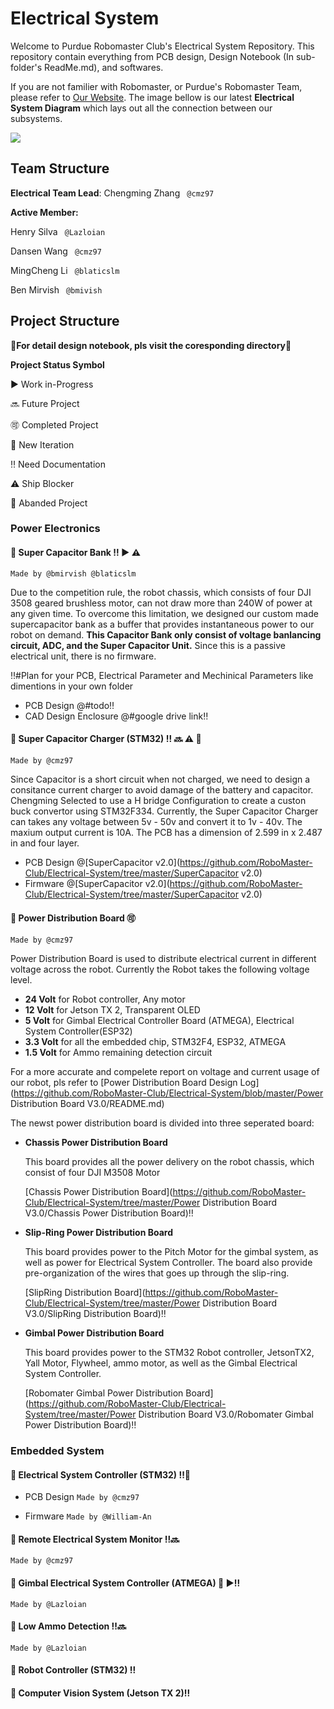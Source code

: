 # Electrical System
Welcome to Purdue Robomaster Club's Electrical System Repository. This repository contain everything from PCB design, Design Notebook (In sub-folder's ReadMe.md), and softwares. 

If you are not familier with Robomaster, or Purdue's Robomaster Team, please refer to [Our Website](https://www.PurdueRM.com "Purdue Robomaster"). The image bellow is our latest **Electrical System Diagram** which lays out all the connection between our subsystems.

<img src = "https://github.com/RoboMaster-Club/Power-System/raw/master/Electrical Diagram.png"> 

## Team Structure

**Electrical Team Lead**: Chengming Zhang ` @cmz97` 

**Active Member:**

Henry Silva ` @Lazloian` 

Dansen Wang ` @cmz97` 

MingCheng Li ` @blaticslm` 

Ben Mirvish ` @bmivish` 



## Project Structure

📣**For detail design notebook, pls visit the coresponding directory**📣



**Project Status Symbol**

▶️ Work in-Progress

🔜 Future Project

🉑 Completed Project

🔂 New Iteration

‼️ Need Documentation

⚠️ Ship Blocker

🚮 Abanded Project



### Power Electronics

#### 📌 Super Capacitor Bank ‼️ ▶️ ⚠️

 `Made by @bmirvish @blaticslm`

Due to the competition rule, the robot chassis, which consists of four DJI 3508 geared brushless motor, can not draw more than 240W of power at any given time. To overcome this limitation, we designed our custom made supercapacitor bank as a buffer that provides instantaneous power to our robot on demand. **This Capacitor Bank only consist of voltage banlancing circuit, ADC, and the Super Capacitor Unit.** Since this is a passive electrical unit, there is no firmware.

‼️#Plan for your PCB, Electrical Parameter and Mechinical Parameters like dimentions in your own folder

* PCB Design  @#todo‼️
* CAD Design Enclosure @#google drive link‼️



#### 📌 Super Capacitor Charger (STM32) ‼️ 🔜 ⚠️ 🔂

`Made by @cmz97`

Since Capacitor is a short circuit when not charged, we need to design a consitance current charger to avoid damage of the battery and capacitor. Chengming Selected to use a H bridge Configuration to create a custon buck convertor using STM32F334. Currently, the Super Capacitor Charger can takes any voltage between 5v - 50v and convert it to 1v - 40v. The maxium output current is 10A. The PCB has a dimension of 2.599 in x 2.487 in and four layer. 

* PCB Design @[SuperCapacitor v2.0](https://github.com/RoboMaster-Club/Electrical-System/tree/master/SuperCapacitor v2.0)
* Firmware @[SuperCapacitor v2.0](https://github.com/RoboMaster-Club/Electrical-System/tree/master/SuperCapacitor v2.0)



#### 📌 Power Distribution Board 🉑

`Made by @cmz97`

Power Distribution Board is used to distribute electrical current in different voltage across the robot. Currently the Robot takes the following voltage level. 

* **24 Volt** for Robot controller, Any motor
* **12 Volt** for Jetson TX 2, Transparent OLED
* **5 Volt** for Gimbal Electrical Controller Board (ATMEGA), Electrical System Controller(ESP32)
* **3.3 Volt** for all the embedded chip, STM32F4, ESP32, ATMEGA
* **1.5 Volt** for Ammo remaining detection circuit

For a more accurate and compelete report on voltage and current usage of our robot, pls refer to [Power Distribution Board Design Log](https://github.com/RoboMaster-Club/Electrical-System/blob/master/Power Distribution Board  V3.0/README.md)

The newst power distribution board is divided into three seperated board:

* **Chassis Power Distribution Board**

  This board provides all the power delivery on the robot chassis, which consist of four DJI M3508 Motor

  [Chassis Power Distribution Board](https://github.com/RoboMaster-Club/Electrical-System/tree/master/Power Distribution Board  V3.0/Chassis Power Distribution Board)‼️

* **Slip-Ring Power Distribution Board**

  This board provides power to the Pitch Motor for the gimbal system, as well as power for Electrical System Controller. The board also provide pre-organization of the wires that goes up through the slip-ring.

  [SlipRing Distribution Board](https://github.com/RoboMaster-Club/Electrical-System/tree/master/Power Distribution Board  V3.0/SlipRing Distribution Board)‼️

* **Gimbal Power Distribution Board**

  This board provides power to the STM32 Robot controller, JetsonTX2, Yall Motor, Flywheel, ammo motor, as well as the Gimbal Electrical System Controller.

  [Robomater Gimbal Power Distribution Board](https://github.com/RoboMaster-Club/Electrical-System/tree/master/Power Distribution Board  V3.0/Robomater Gimbal Power Distribution Board)‼️



### Embedded System

#### 📌 Electrical System Controller (STM32) ‼️🔂

* PCB Design `Made by @cmz97`

* Firmware `Made by @William-An`

  

#### 📌 Remote Electrical System Monitor ‼️🔜

`Made by @cmz97`

#### 📌 Gimbal Electrical System Controller (ATMEGA) 🔂 ▶️‼️

 `Made by @Lazloian`



#### 📌 Low Ammo Detection ‼️🔜

 `Made by @Lazloian`



#### 📌 Robot Controller (STM32) ‼️



#### 📌 Computer Vision System (Jetson TX 2)‼️

